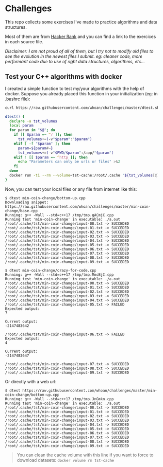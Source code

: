 # Challenges

This repo collects some exercises I've made to practice algorithms and data structures.

Most of them are from [Hacker Rank](https://www.hackerrank.com/) and you can find a link to the exercices in each source file.

*Disclaimer: I am not proud of all of them, but I try not to modify old files to see the evolution in the newest files I submit. eg: cleaner code, more performant code due to use of right data structures, algorithms, etc...*

## Test your C++ algorithms with docker

I created a simple function to test my/your algorithms with the help of docker. Suppose you already placed this function in your initialization (eg: in .bashrc file):

```bash
curl https://raw.githubusercontent.com/whoan/challenges/master/dtest.sh
```
```bash
dtest() {
  declare -a tst_volumes
  local param
  for param in "$@"; do
    if [[ $param =~ ^/ ]]; then
      tst_volumes+=(-v"$param":"$param")
    elif [ -f "$param" ]; then
      param=${param#~}
      tst_volumes+=(-v"$PWD/$param":/app/"$param")
    elif ! [[ $param =~ ^http ]]; then
      echo "Parameters can only be urls or files" >&2
    fi
  done
  docker run -ti --rm --volume=tst-cache:/root/.cache "${tst_volumes[@]}" whoan/tst:latest "$@"
}
```

Now, you can test your local files or any file from internet like this:

```
$ dtest min-coin-change/bottom-up.cpp
Downloading snippet: https://raw.githubusercontent.com/whoan/challenges/master/min-coin-change/base.cpp
Running: g++ -Wall --std=c++17 /tmp/tmp.gACmjC.cpp
Running test 'min-coin-change' in executable: ./a.out
/root/.cache/tst/min-coin-change/input-00.txt -> SUCCEDED
/root/.cache/tst/min-coin-change/input-01.txt -> SUCCEDED
/root/.cache/tst/min-coin-change/input-02.txt -> SUCCEDED
/root/.cache/tst/min-coin-change/input-03.txt -> SUCCEDED
/root/.cache/tst/min-coin-change/input-04.txt -> SUCCEDED
/root/.cache/tst/min-coin-change/input-05.txt -> SUCCEDED
/root/.cache/tst/min-coin-change/input-06.txt -> SUCCEDED
/root/.cache/tst/min-coin-change/input-07.txt -> SUCCEDED
/root/.cache/tst/min-coin-change/input-08.txt -> SUCCEDED
/root/.cache/tst/min-coin-change/input-09.txt -> SUCCEDED
```

```
$ dtest min-coin-change/crazy-for-code.cpp
Running: g++ -Wall --std=c++17 /tmp/tmp.MmcBjI.cpp
Running test 'min-coin-change' in executable: ./a.out
/root/.cache/tst/min-coin-change/input-00.txt -> SUCCEDED
/root/.cache/tst/min-coin-change/input-01.txt -> SUCCEDED
/root/.cache/tst/min-coin-change/input-02.txt -> SUCCEDED
/root/.cache/tst/min-coin-change/input-03.txt -> SUCCEDED
/root/.cache/tst/min-coin-change/input-04.txt -> SUCCEDED
/root/.cache/tst/min-coin-change/input-05.txt -> FAILED
Expected output:
7

Current output:
-2147483642

/root/.cache/tst/min-coin-change/input-06.txt -> FAILED
Expected output:
4

Current output:
-2147483647

/root/.cache/tst/min-coin-change/input-07.txt -> SUCCEDED
/root/.cache/tst/min-coin-change/input-08.txt -> SUCCEDED
/root/.cache/tst/min-coin-change/input-09.txt -> SUCCEDED
```

Or directly with a web url:

```
$ dtest https://raw.githubusercontent.com/whoan/challenges/master/min-coin-change/bottom-up.cpp
Running: g++ -Wall --std=c++17 /tmp/tmp.JnGmkn.cpp
Running test 'min-coin-change' in executable: ./a.out
/root/.cache/tst/min-coin-change/input-00.txt -> SUCCEDED
/root/.cache/tst/min-coin-change/input-01.txt -> SUCCEDED
/root/.cache/tst/min-coin-change/input-02.txt -> SUCCEDED
/root/.cache/tst/min-coin-change/input-03.txt -> SUCCEDED
/root/.cache/tst/min-coin-change/input-04.txt -> SUCCEDED
/root/.cache/tst/min-coin-change/input-05.txt -> SUCCEDED
/root/.cache/tst/min-coin-change/input-06.txt -> SUCCEDED
/root/.cache/tst/min-coin-change/input-07.txt -> SUCCEDED
/root/.cache/tst/min-coin-change/input-08.txt -> SUCCEDED
/root/.cache/tst/min-coin-change/input-09.txt -> SUCCEDED
```

> You can clean the cache volume with this line if you want to force to download datasets: `docker volume rm tst-cache`
